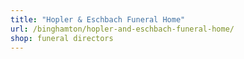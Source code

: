 ```yaml
---
title: "Hopler & Eschbach Funeral Home"
url: /binghamton/hopler-and-eschbach-funeral-home/
shop: funeral directors
---
```

